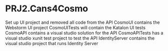 # PRJ2.Cans4Cosmo

Set up UI project and removed all code from the API
CosmoUI contains the Webstorm UI project
CosmoUITests will contain the Katalon UI tests
CosmoAPI contains a visual studio solution for the API
CosmoAPITests has a visual studio xunit test project to test the API
IdentityServer contains the visual studio project that runs Identity Server